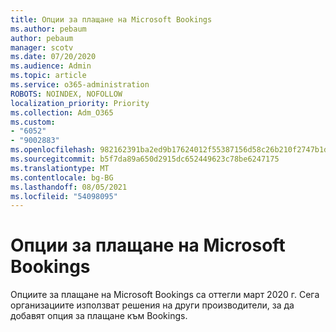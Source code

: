 ```yaml
---
title: Опции за плащане на Microsoft Bookings
ms.author: pebaum
author: pebaum
manager: scotv
ms.date: 07/20/2020
ms.audience: Admin
ms.topic: article
ms.service: o365-administration
ROBOTS: NOINDEX, NOFOLLOW
localization_priority: Priority
ms.collection: Adm_O365
ms.custom:
- "6052"
- "9002883"
ms.openlocfilehash: 982162391ba2ed9b17624012f55387156d58c26b210f2747b1d4c7c1e3be8c43
ms.sourcegitcommit: b5f7da89a650d2915dc652449623c78be6247175
ms.translationtype: MT
ms.contentlocale: bg-BG
ms.lasthandoff: 08/05/2021
ms.locfileid: "54098095"
---
```

# <a name="microsoft-bookings-payment-options"></a>Опции за плащане на Microsoft Bookings

Опциите за плащане на Microsoft Bookings са оттегли март 2020 г. Сега организациите използват решения на други производители, за да добавят опция за плащане към Bookings.